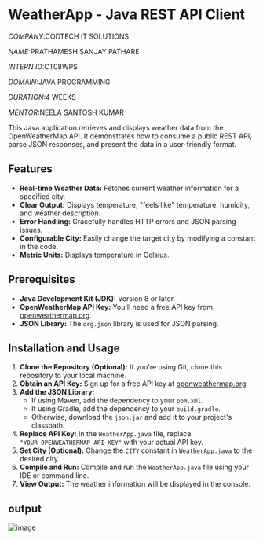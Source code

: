 # WeatherApp - Java REST API Client

*COMPANY*:CODTECH IT SOLUTIONS

*NAME*:PRATHAMESH SANJAY PATHARE

*INTERN ID*:CT08WPS

*DOMAIN*:JAVA PROGRAMMING

*DURATION*:4 WEEKS

*MENTOR*:NEELA SANTOSH KUMAR

This Java application retrieves and displays weather data from the OpenWeatherMap API. It demonstrates how to consume a public REST API, parse JSON responses, and present the data in a user-friendly format.

## Features

* **Real-time Weather Data:** Fetches current weather information for a specified city.
* **Clear Output:** Displays temperature, "feels like" temperature, humidity, and weather description.
* **Error Handling:** Gracefully handles HTTP errors and JSON parsing issues.
* **Configurable City:** Easily change the target city by modifying a constant in the code.
* **Metric Units:** Displays temperature in Celsius.

## Prerequisites

* **Java Development Kit (JDK):** Version 8 or later.
* **OpenWeatherMap API Key:** You'll need a free API key from [openweathermap.org](https://openweathermap.org/).
* **JSON Library:** The `org.json` library is used for JSON parsing.

## Installation and Usage

1.  **Clone the Repository (Optional):** If you're using Git, clone this repository to your local machine.
2.  **Obtain an API Key:** Sign up for a free API key at [openweathermap.org](https://openweathermap.org/).
3.  **Add the JSON Library:**
    * If using Maven, add the dependency to your `pom.xml`.
    * If using Gradle, add the dependency to your `build.gradle`.
    * Otherwise, download the `json.jar` and add it to your project's classpath.
4.  **Replace API Key:** In the `WeatherApp.java` file, replace `"YOUR_OPENWEATHERMAP_API_KEY"` with your actual API key.
5.  **Set City (Optional):** Change the `CITY` constant in `WeatherApp.java` to the desired city.
6.  **Compile and Run:** Compile and run the `WeatherApp.java` file using your IDE or command line.
7.  **View Output:** The weather information will be displayed in the console.

## output

![image](https://github.com/user-attachments/assets/55566e7b-c9a5-489f-a544-2b625c16cbdb)

